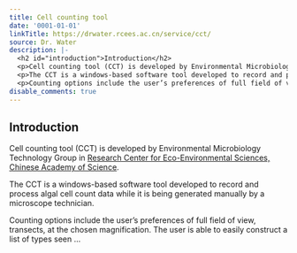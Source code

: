 ```yaml
---
title: Cell counting tool
date: '0001-01-01'
linkTitle: https://drwater.rcees.ac.cn/service/cct/
source: Dr. Water
description: |-
  <h2 id="introduction">Introduction</h2>
  <p>Cell counting tool (CCT) is developed by Environmental Microbiology Technology Group in <a href="http://www.rcees.ac.cn" target = "_blank">Research Center for Eco-Environmental Sciences, Chinese Academy of Science</a>.</p>
  <p>The CCT is a windows-based software tool developed to record and process algal cell count data while it is being generated manually by a microscope technician.</p>
  <p>Counting options include the user’s preferences of full field of view, transects, at the chosen magnification. The user is able to easily construct a list of types seen  ...
disable_comments: true
---
```

<h2 id="introduction">Introduction</h2>
<p>Cell counting tool (CCT) is developed by Environmental Microbiology Technology Group in <a href="http://www.rcees.ac.cn" target = "_blank">Research Center for Eco-Environmental Sciences, Chinese Academy of Science</a>.</p>
<p>The CCT is a windows-based software tool developed to record and process algal cell count data while it is being generated manually by a microscope technician.</p>
<p>Counting options include the user’s preferences of full field of view, transects, at the chosen magnification. The user is able to easily construct a list of types seen  ...